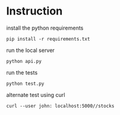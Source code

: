 # Instruction

install the python requirements

`pip install -r requirements.txt`

run the  local server

`python api.py`

run the tests

`python test.py`

alternate test using curl

`curl --user john: localhost:5000//stocks`

